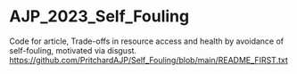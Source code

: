 # AJP_2023_Self_Fouling
Code for article, Trade-offs in resource access and health by avoidance of self-fouling, motivated via disgust.
https://github.com/PritchardAJP/Self_Fouling/blob/main/README_FIRST.txt

